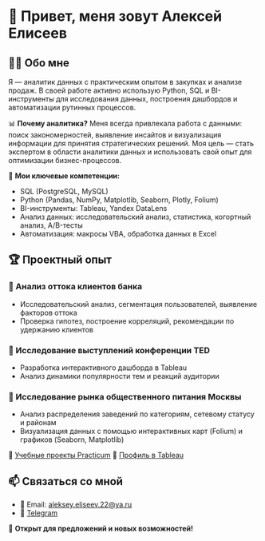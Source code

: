 # 👋 Привет, меня зовут Алексей Елисеев

## 🧑‍💻 Обо мне
Я — аналитик данных с практическим опытом в закупках и анализе продаж. В своей работе активно использую Python, SQL и BI-инструменты для исследования данных, построения дашбордов и автоматизации рутинных процессов.

📊 **Почему аналитика?**
Меня всегда привлекала работа с данными: поиск закономерностей, выявление инсайтов и визуализация информации для принятия стратегических решений. Моя цель — стать экспертом в области аналитики данных и использовать свой опыт для оптимизации бизнес-процессов.

🎯 **Мои ключевые компетенции:**
- SQL (PostgreSQL, MySQL)
- Python (Pandas, NumPy, Matplotlib, Seaborn, Plotly, Folium)
- BI-инструменты: Tableau, Yandex DataLens
- Анализ данных: исследовательский анализ, статистика, когортный анализ, A/B-тесты
- Автоматизация: макросы VBA, обработка данных в Excel

## 🏆 Проектный опыт

### 📌 Анализ оттока клиентов банка
- Исследовательский анализ, сегментация пользователей, выявление факторов оттока
- Проверка гипотез, построение корреляций, рекомендации по удержанию клиентов

### 📌 Исследование выступлений конференции TED
- Разработка интерактивного дашборда в Tableau
- Анализ динамики популярности тем и реакций аудитории

### 📌 Исследование рынка общественного питания Москвы
- Анализ распределения заведений по категориям, сетевому статусу и районам
- Визуализация данных с помощью интерактивных карт (Folium) и графиков (Seaborn, Matplotlib)
  
🔗 [Учебные проекты Practicum](https://github.com/aleksey-eliseev/Practicum_Projects)
🔗 [Профиль в Tableau](https://public.tableau.com/app/profile/aleksey.eliseev/vizzes)

## 📫 Связаться со мной
- 📧 Email: aleksey.eliseev.22@ya.ru
- 📡 [Telegram](https://t.me/a_eliseev_22)

🚀 **Открыт для предложений и новых возможностей!**
